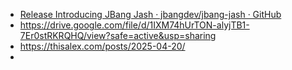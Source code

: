 - [Release Introducing JBang Jash · jbangdev/jbang-jash · GitHub](https://github.com/jbangdev/jbang-jash/releases/tag/v0.0.1)
- https://drive.google.com/file/d/1IXM74hUrTON-alyjTB1-7Er0stRKRQHQ/view?safe=active&usp=sharing
- https://thisalex.com/posts/2025-04-20/
-